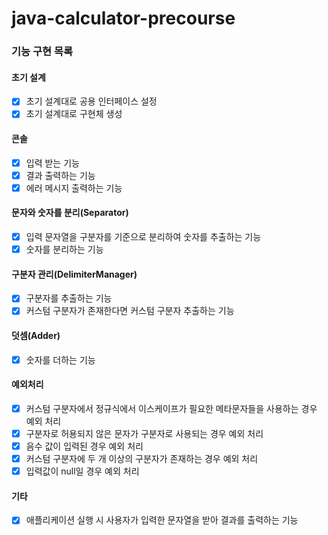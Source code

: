 # java-calculator-precourse

### 기능 구현 목록

#### 초기 설계

- [x] 초기 설계대로 공용 인터페이스 설정
- [x] 초기 설계대로 구현체 생성

#### 콘솔

- [x] 입력 받는 기능
- [x] 결과 출력하는 기능
- [x] 에러 메시지 출력하는 기능

#### 문자와 숫자를 분리(Separator)

- [x] 입력 문자열을 구분자를 기준으로 분리하여 숫자를 추출하는 기능
- [x] 숫자를 분리하는 기능

#### 구분자 관리(DelimiterManager)

- [x] 구분자를 추출하는 기능
- [x] 커스텀 구분자가 존재한다면 커스텀 구분자 추출하는 기능

#### 덧셈(Adder)

- [x] 숫자를 더하는 기능

#### 예외처리

- [x] 커스텀 구분자에서 정규식에서 이스케이프가 필요한 메타문자들을 사용하는 경우 예외 처리
- [x] 구분자로 허용되지 않은 문자가 구분자로 사용되는 경우 예외 처리
- [x] 음수 값이 입력된 경우 예외 처리
- [x] 커스텀 구분자에 두 개 이상의 구분자가 존재하는 경우 예외 처리
- [x] 입력값이 null일 경우 예외 처리

#### 기타

- [x] 애플리케이션 실행 시 사용자가 입력한 문자열을 받아 결과를 출력하는 기능
